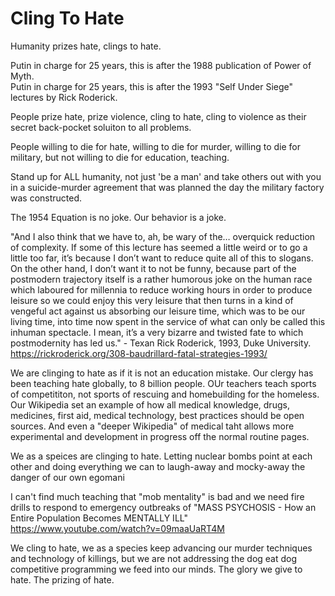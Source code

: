 # Cling To Hate

Humanity prizes hate, clings to hate.

Putin in charge for 25 years, this is after the 1988 publication of Power of Myth.   
Putin in charge for 25 years, this is after the 1993 "Self Under Siege" lectures by Rick Roderick.   

People prize hate, prize violence, cling to hate, cling to violence as their secret back-pocket soluiton to all problems.

People willing to die for hate, willing to die for murder, willing to die for military, but not willing to die for education, teaching.

Stand up for ALL humanity, not just 'be a man' and take others out with you in a suicide-murder agreement that was planned the day the military factory was constructed.

The 1954 Equation is no joke. Our behavior is a joke. 

"And I also think that we have to, ah, be wary of the… overquick reduction of complexity. If some of this lecture has seemed a little weird or to go a little too far, it’s because I don’t want to reduce quite all of this to slogans. On the other hand, I don’t want it to not be funny, because part of the postmodern trajectory itself is a rather humorous joke on the human race which laboured for millennia to reduce working hours in order to produce leisure so we could enjoy this very leisure that then turns in a kind of vengeful act against us absorbing our leisure time, which was to be our living time, into time now spent in the service of what can only be called this inhuman spectacle. I mean, it’s a very bizarre and twisted fate to which postmodernity has led us." - Texan Rick Roderick, 1993, Duke University. https://rickroderick.org/308-baudrillard-fatal-strategies-1993/

We are clinging to hate as if it is not an education mistake. Our clergy has been teaching hate globally, to 8 billion people. OUr teachers teach sports of competititon, not sports of rescuing and homebuilding for the homeless. Our Wikipedia set an example of how all medical knowledge, drugs, medicines, first aid, medical technology, best practices should be open sources. And even a "deeper Wikipedia" of medical taht allows more experimental and development in progress off the normal routine pages.

We as a speices are clinging to hate. Letting nuclear bombs point at each other and doing everything we can to laugh-away and mocky-away the danger of our own egomani

 I can't find much teaching that "mob mentality" is bad and we need fire drills to respond to emergency outbreaks of "MASS PSYCHOSIS - How an Entire Population Becomes MENTALLY ILL" https://www.youtube.com/watch?v=09maaUaRT4M

 We cling to hate, we as a species keep advancing our murder techniques and technology of killings, but we are not addressing the dog eat dog competitive programming we feed into our minds. The glory we give to hate. The prizing of hate.
 
